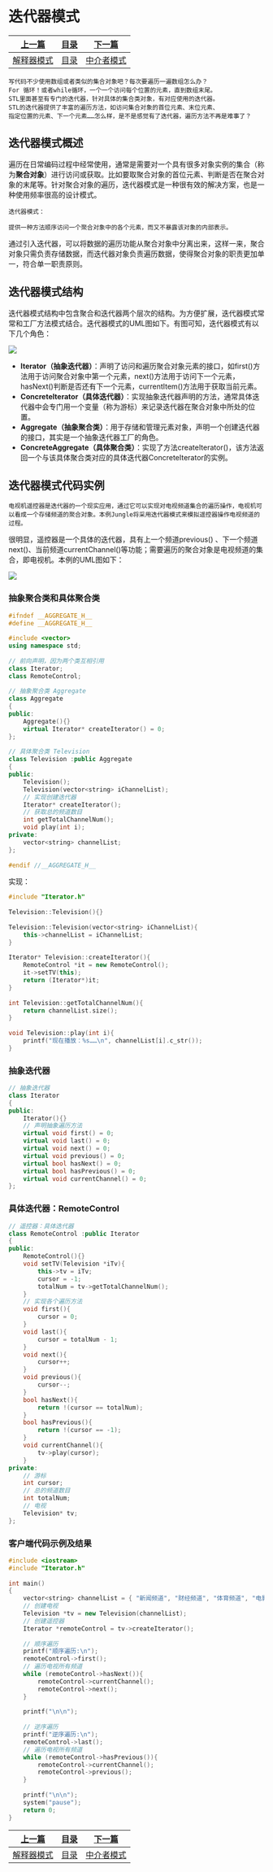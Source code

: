 # 迭代器模式

|[上一篇](./019_InterpreterPattern.md)|[目录](./index.md)|[下一篇](./021_MediatorPattern.md)|
|:---:|:---:|:---:|
|[解释器模式](./019_InterpreterPattern.md)|[目录](./index.md)|[中介者模式](./021_MediatorPattern.md)|

    写代码不少使用数组或者类似的集合对象吧？每次要遍历一遍数组怎么办？
    For 循环！或者while循环，一个一个访问每个位置的元素，直到数组末尾。
    STL里面甚至有专门的迭代器，针对具体的集合类对象，有对应使用的迭代器。
    STL的迭代器提供了丰富的遍历方法，如访问集合对象的首位元素、末位元素、
    指定位置的元素、下一个元素……怎么样，是不是感觉有了迭代器，遍历方法不再是难事了？

## 迭代器模式概述

遍历在日常编码过程中经常使用，通常是需要对一个具有很多对象实例的集合（称为**聚合对象**）进行访问或获取。比如要取聚合对象的首位元素、判断是否在聚合对象的末尾等。针对聚合对象的遍历，迭代器模式是一种很有效的解决方案，也是一种使用频率很高的设计模式。

    迭代器模式：

    提供一种方法顺序访问一个聚合对象中的各个元素，而又不暴露该对象的内部表示。

通过引入迭代器，可以将数据的遍历功能从聚合对象中分离出来，这样一来，聚合对象只需负责存储数据，而迭代器对象负责遍历数据，使得聚合对象的职责更加单一，符合单一职责原则。

## 迭代器模式结构

迭代器模式结构中包含聚合和迭代器两个层次的结构。为方便扩展，迭代器模式常常和工厂方法模式结合。迭代器模式的UML图如下。有图可知，迭代器模式有以下几个角色：

![](https://img-blog.csdnimg.cn/2019110310444590.png?x-oss-process=image/watermark,type_ZmFuZ3poZW5naGVpdGk,shadow_10,text_aHR0cHM6Ly9ibG9nLmNzZG4ubmV0L3NpbmF0XzIxMTA3NDMz,size_16,color_FFFFFF,t_70)

* **Iterator（抽象迭代器）**：声明了访问和遍历聚合对象元素的接口，如first()方法用于访问聚合对象中第一个元素，next()方法用于访问下一个元素，hasNext()判断是否还有下一个元素，currentItem()方法用于获取当前元素。
* **ConcreteIterator（具体迭代器）**：实现抽象迭代器声明的方法，通常具体迭代器中会专门用一个变量（称为游标）来记录迭代器在聚合对象中所处的位置。
* **Aggregate（抽象聚合类）**：用于存储和管理元素对象，声明一个创建迭代器的接口，其实是一个抽象迭代器工厂的角色。
* **ConcreteAggregate（具体聚合类）**：实现了方法createIterator()，该方法返回一个与该具体聚合类对应的具体迭代器ConcreteIterator的实例。

## 迭代器模式代码实例

    电视机遥控器是迭代器的一个现实应用，通过它可以实现对电视频道集合的遍历操作，电视机可以看成一个存储频道的聚合对象。本例Jungle将采用迭代器模式来模拟遥控器操作电视频道的过程。

很明显，遥控器是一个具体的迭代器，具有上一个频道previous() 、下一个频道next()、当前频道currentChannel()等功能；需要遍历的聚合对象是电视频道的集合，即电视机。本例的UML图如下：

![](https://img-blog.csdnimg.cn/20191103141040241.png?x-oss-process=image/watermark,type_ZmFuZ3poZW5naGVpdGk,shadow_10,text_aHR0cHM6Ly9ibG9nLmNzZG4ubmV0L3NpbmF0XzIxMTA3NDMz,size_16,color_FFFFFF,t_70)

### 抽象聚合类和具体聚合类

```C++
#ifndef __AGGREGATE_H__
#define __AGGREGATE_H__
 
#include <vector>
using namespace std;
 
// 前向声明，因为两个类互相引用
class Iterator;
class RemoteControl;
 
// 抽象聚合类 Aggregate
class Aggregate
{
public:
	Aggregate(){}
	virtual Iterator* createIterator() = 0;
};
 
// 具体聚合类 Television
class Television :public Aggregate
{
public:
	Television();
	Television(vector<string> iChannelList);
	// 实现创建迭代器
	Iterator* createIterator();
	// 获取总的频道数目
	int getTotalChannelNum();
	void play(int i);
private:
	vector<string> channelList;
};
 
#endif //__AGGREGATE_H__
```

实现：

```C++
#include "Iterator.h"
 
Television::Television(){}
 
Television::Television(vector<string> iChannelList){
	this->channelList = iChannelList;
}
 
Iterator* Television::createIterator(){
	RemoteControl *it = new RemoteControl();
	it->setTV(this);
	return (Iterator*)it;
}
 
int Television::getTotalChannelNum(){
	return channelList.size();
}
 
void Television::play(int i){
	printf("现在播放：%s……\n", channelList[i].c_str());
}
```

### 抽象迭代器

```C++
// 抽象迭代器
class Iterator
{
public:
	Iterator(){}
	// 声明抽象遍历方法
	virtual void first() = 0;
	virtual void last() = 0;
	virtual void next() = 0;
	virtual void previous() = 0;
	virtual bool hasNext() = 0;
	virtual bool hasPrevious() = 0;
	virtual void currentChannel() = 0;
};
```

### 具体迭代器：RemoteControl

```C++
// 遥控器：具体迭代器
class RemoteControl :public Iterator
{
public:
	RemoteControl(){}
	void setTV(Television *iTv){
		this->tv = iTv;
		cursor = -1;
		totalNum = tv->getTotalChannelNum();
	}
	// 实现各个遍历方法
	void first(){
		cursor = 0;
	}
	void last(){
		cursor = totalNum - 1;
	}
	void next(){
		cursor++;
	}
	void previous(){
		cursor--;
	}
	bool hasNext(){
		return !(cursor == totalNum);
	}
	bool hasPrevious(){
		return !(cursor == -1);
	}
	void currentChannel(){
		tv->play(cursor);
	}
private:
	// 游标
	int cursor;
	// 总的频道数目
	int totalNum;
	// 电视
	Television* tv;
};
```

### 客户端代码示例及结果 

```C++
#include <iostream>
#include "Iterator.h"
 
int main()
{
	vector<string> channelList = { "新闻频道", "财经频道", "体育频道", "电影频道", "音乐频道", "农业频道", "四川卫视", "成都卫视" };
	// 创建电视
	Television *tv = new Television(channelList);
	// 创建遥控器
	Iterator *remoteControl = tv->createIterator();
 
	// 顺序遍历
	printf("顺序遍历:\n");
	remoteControl->first();
	// 遍历电视所有频道
	while (remoteControl->hasNext()){
		remoteControl->currentChannel();
		remoteControl->next();
	}
 
	printf("\n\n");
 
	// 逆序遍历
	printf("逆序遍历:\n");
	remoteControl->last();
	// 遍历电视所有频道
	while (remoteControl->hasPrevious()){
		remoteControl->currentChannel();
		remoteControl->previous();
	}
 
	printf("\n\n");
	system("pause");
	return 0;
}
```

|[上一篇](./019_InterpreterPattern.md)|[目录](./index.md)|[下一篇](./021_MediatorPattern.md)|
|:---:|:---:|:---:|
|[解释器模式](./019_InterpreterPattern.md)|[目录](./index.md)|[中介者模式](./021_MediatorPattern.md)|